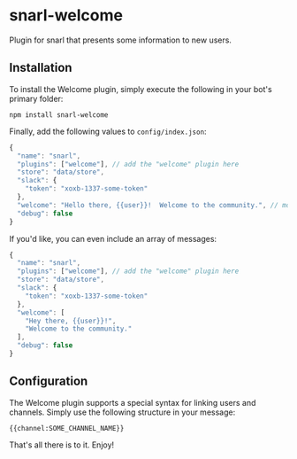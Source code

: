 # snarl-welcome
Plugin for snarl that presents some information to new users.

## Installation
To install the Welcome plugin, simply execute the following in your bot's
primary folder:

```
npm install snarl-welcome
```

Finally, add the following values to `config/index.json`:

```js
{
  "name": "snarl",
  "plugins": ["welcome"], // add the "welcome" plugin here
  "store": "data/store",
  "slack": {
    "token": "xoxb-1337-some-token"
  },
  "welcome": "Hello there, {{user}}!  Welcome to the community.", // modify to suit your needs
  "debug": false
}
```

If you'd like, you can even include an array of messages:

```js
{
  "name": "snarl",
  "plugins": ["welcome"], // add the "welcome" plugin here
  "store": "data/store",
  "slack": {
    "token": "xoxb-1337-some-token"
  },
  "welcome": [
    "Hey there, {{user}}!",
    "Welcome to the community."
  ],
  "debug": false
}
```

## Configuration
The Welcome plugin supports a special syntax for linking users and channels.
Simply use the following structure in your message:

```
{{channel:SOME_CHANNEL_NAME}}
```

That's all there is to it.  Enjoy!
